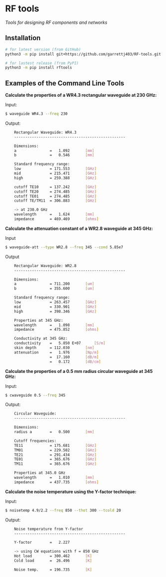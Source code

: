 RF tools
========

*Tools for designing RF components and networks*

Installation
------------

```bash
# for latest version (from GitHub)
python3 -m pip install git+https://github.com/garrettj403/RF-tools.git

# for lastest release (from PyPI)
python3 -m pip install rftools
```

Examples of the Command Line Tools
----------------------------------

**Calculate the properties of a WR4.3 rectangular waveguide at 230 GHz:**

Input:
```bash
$ waveguide WR4.3 --freq 230
```
Output:
```bash
    Rectangular Waveguide: WR4.3
    --------------------------------------------------

    Dimensions:
    a               =   1.092       [mm]
    b               =   0.546       [mm]

    Standard frequency range:
    low             = 171.553       [GHz]
    mid             = 215.471       [GHz]
    high            = 259.388       [GHz]

    cutoff TE10     = 137.242       [GHz]
    cutoff TE20     = 274.485       [GHz]
    cutoff TE01     = 274.485       [GHz]
    cutoff TE/TM11  = 306.883       [GHz]

    -> at 230.0 GHz
    wavelength      =   1.624       [mm]
    impedance       = 469.469       [ohms]
```

**Calculate the attenuation constant of a WR2.8 waveguide at 345 GHz:**

Input
```bash
$ waveguide-att --type WR2.8 --freq 345 --cond 5.85e7
```
Output
```bash
    Rectangular Waveguide: WR2.8
    --------------------------------------------------

    Dimensions:
    a               = 711.200       [um]
    b               = 355.600       [um]

    Standard frequency range:
    low             = 263.457       [GHz]
    mid             = 330.901       [GHz]
    high            = 398.346       [GHz]

    Properties at 345 GHz:
    wavelength      =   1.098       [mm]
    impedance       = 475.852       [ohms]

    Conductivity at 345 GHz:
    conductivity    =   5.850 E+07      [S/m]
    skin depth      = 112.030       [nm]
    attenuation     =   1.976       [Np/m]
                    =  17.160       [dB/m]
                    =   0.172       [dB/cm]
``` 
**Calculate the properties of a 0.5 mm radius circular waveguide at 345 GHz:**

Input: 
```bash
$ cwaveguide 0.5 --freq 345
```
Output:
```bash
    Circular Waveguide:
    --------------------------------------------------

    Dimensions:
    radius a        =   0.500       [mm]

    Cutoff frequencies:
    TE11            = 175.681       [GHz]
    TM01            = 229.502       [GHz]
    TE21            = 291.434       [GHz]
    TE01            = 365.676       [GHz]
    TM11            = 365.676       [GHz]

    Properties at 345.0 GHz
    wavelength      =   1.010       [mm]
    impedance       = 437.735       [ohms]
```

**Calculate the noise temperature using the Y-factor technique:**

Input:
```bash
$ noisetemp 4.9/2.2 --freq 850 --thot 300 --tcold 20
```
Output:
```bash
    Noise temperature from Y-factor
    --------------------------------------------------

    Y-factor        =   2.227

    -> using CW equations with f = 850 GHz
    Hot load        = 300.462       [K]
    Cold load       =  26.496       [K]

    Noise temp.     = 196.735       [K]
```
